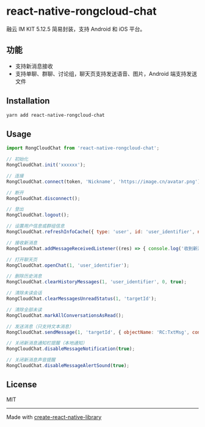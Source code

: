 # react-native-rongcloud-chat

融云 IM KIT 5.12.5 简易封装，支持 Android 和 iOS 平台。

## 功能
- 支持新消息接收
- 支持单聊、群聊、讨论组，聊天页支持发送语音、图片，Android 端支持发送文件

## Installation

```sh
yarn add react-native-rongcloud-chat
```

## Usage


```js
import RongCloudChat from 'react-native-rongcloud-chat';

// 初始化
RongCloudChat.init('xxxxxx');

// 连接
RongCloudChat.connect(token, 'Nickname', 'https://image.cn/avatar.png');

// 断开
RongCloudChat.disconnect();

// 登出
RongCloudChat.logout();

// 设置用户信息或群组信息
RongCloudChat.refreshInfoCache({ type: 'user', id: 'user_identifier', name: 'Nickname', portrait: 'https://image.cn/avatar.png' });

// 接收新消息
RongCloudChat.addMessageReceivedListener((res) => { console.log('收到新消息：', res); });

// 打开聊天页
RongCloudChat.openChat(1, 'user_identifier');

// 删除历史消息
RongCloudChat.clearHistoryMessages(1, 'user_identifier', 0, true);

// 清除未读会话
RongCloudChat.clearMessagesUnreadStatus(1, 'targetId');

// 清除全部未读
RongCloudChat.markAllConversationsAsRead();

// 发送消息（只支持文本消息）
RongCloudChat.sendMessage(1, 'targetId', { objectName: 'RC:TxtMsg', content: 'hi kid' });

// 关闭新消息通知栏提醒（本地通知）
RongCloudChat.disableMessageNotification(true);

// 关闭新消息声音提醒
RongCloudChat.disableMessageAlertSound(true);

```

## License

MIT

---

Made with [create-react-native-library](https://github.com/callstack/react-native-builder-bob)
